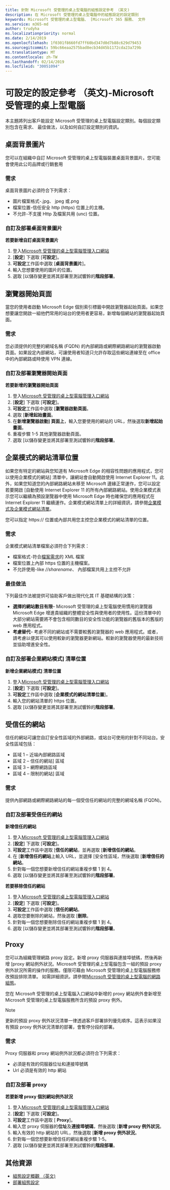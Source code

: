 ```yaml
---
title: 針對 Microsoft 受管理的桌上型電腦的組態設定參考 （英文)
description: 在 Microsoft 受管理的桌上型電腦中的組態設定的設定類別
keywords: Microsoft 受管理的桌上型電腦、 [Microsoft 365 服務、 文件
ms.service: m365-md
author: trudyha
ms.localizationpriority: normal
ms.date: 2/14/2019
ms.openlocfilehash: 1f0301f8660fd7ff60bd347d0d7b88c629d79453
ms.sourcegitcommit: 59bc66eaa2575bad8ecb34d45b1172cda23a729b
ms.translationtype: MT
ms.contentlocale: zh-TW
ms.lasthandoff: 02/14/2019
ms.locfileid: "30051094"
---
```

# <a name="configurable-settings-reference---microsoft-managed-desktop"></a>可設定的設定參考 （英文)-Microsoft 受管理的桌上型電腦

本主題將列出客戶能設定 Microsoft 受管理的桌上型電腦設定類別。每個設定類別包含在需求、 最佳做法，以及如何自訂設定類別的資訊。 

## <a name="desktop-background-picture"></a>桌面背景圖片
您可以在組織中自訂 Microsoft 受管理的桌上型電腦裝置桌面背景圖片。您可能會使用此公司品牌或行銷套用 

### <a name="requirements"></a>需求

桌面背景圖片必須符合下列需求：
- 圖片檔案格式-.jpg、 jpeg 或.png
- 檔案位置-信任安全 http (https) 位置上的主機。 
- 不允許-不支援 Http 及檔案共用 (unc) 位置。 

### <a name="customize-and-deploy-desktop-background-picture"></a>自訂及部署桌面背景圖片

**若要新增自訂桌面背景圖片**
1. 登入[Microsoft 受管理的桌上型電腦管理入口網站](http://aka.ms/mwaasportal)
2. [**設定**] 下選取 [**可設定**]。
3. **可設定**工作區中選取 [**桌面背景圖片**]。 
4. 輸入您想要使用的圖片的位置。 
5. 選取 [以儲存變更並將其部署至測試響鈴的**階段部署**。 

## <a name="browser-start-pages"></a>瀏覽器開始頁面
當您的使用者啟動 Microsoft Edge 個別索引標籤中開啟瀏覽器起始頁面。如果您想要讓您開啟一組他們常用的站台的使用者更容易，新增每個網站的瀏覽器起始頁面。 

### <a name="requirements"></a>需求

您必須提供的完整的網域名稱 (FQDN) 的內部網路或網際網路網站的瀏覽器啟動頁面。如果設定內部網站，可讓使用者知道只允許存取這些網站連線至在 office 中的內部網路或時使用 VPN 連線。 

### <a name="customize-and-deploy-browser-start-pages"></a>自訂及部署瀏覽器開始頁面

**若要新增的瀏覽器開始頁面**
1. 登入[Microsoft 受管理的桌上型電腦管理入口網站](http://aka.ms/mwaasportal)
2. [**設定**] 下選取 [**可設定**]。
3. **可設定**工作區中選取 [**瀏覽器啟動頁面**。 
4. 選取 [**新增起始畫面**。
5. 在**新增瀏覽器啟動] 頁面上**，輸入您要使用的網站的 URL，然後選取**新增起始畫面**。 
6. 重複步驟 1-5 其他瀏覽器啟動頁面。 
7. 選取 [以儲存變更並將其部署至測試響鈴的**階段部署**。

## <a name="enterprise-mode-site-list-location"></a>企業模式的網站清單位置

如果您有特定的網站與您知道有 Microsoft Edge 的相容性問題的應用程式，您可以使用企業模式的網站] 清單中，讓網站會自動開啟使用 Internet Explorer 11。此外，如果您知道您的內部網路網站未移至 Microsoft 邊緣正常運作，您可以設定若要開啟 [自動使用 Internet Explorer 11 的所有內部網路網站。使用企業模式表示您可以繼續為預設瀏覽器中使用 Microsoft Edge 時也確保您的應用程式在 Internet Explorer 11 繼續運作。企業模式網站清單上的詳細資訊，請參閱[企業模式及企業模式網站清單](https://docs.microsoft.com/internet-explorer/ie11-deploy-guide/what-is-enterprise-mode)。 

您可以指定 https:// 位置或內部共用您主控您企業模式的網站清單的位置。 

### <a name="requirements"></a>需求

企業模式網站清單檔案必須符合下列需求：
- 檔案格式-符合[檔案需求](https://docs.microsoft.com/internet-explorer/ie11-deploy-guide/what-is-enterprise-mode#site-list-xml-file)的 XML 檔案
- 檔案位置上內部 https 位置的主機檔案。 
- 不允許使用-like *//sharename*、 內部檔案共用上主控不允許

### <a name="best-practices"></a>最佳做法

下列最佳作法被提供可協助客戶做出現代化其 IT 基礎結構的決策：
- **選擇的網站數目有限**– Microsoft 受管理的桌上型電腦使用慣用的瀏覽器 Microsoft Edge 增進貴組織的整體安全性與使用者的使用性。這份清單中的大部分網站需要將不會包含相同數目的安全性功能的瀏覽器的舊版本的舊版的 web 應用程式。 
- **考慮替代**– 考慮不同的網站或不需要較舊的瀏覽器的 web 應用程式。或者，請考慮以便其可以使用較新的瀏覽器更新網站。較新的瀏覽器使用的最新技術並協助增進安全性。

### <a name="customize-and-deploy-enterprise-site-mode-list-location"></a>自訂及部署企業網站模式] 清單位置

**新增企業網站模式] 清單位置**

1.  登入[Microsoft 受管理的桌上型電腦管理入口網站](http://aka.ms/mwaasportal)
2.  [**設定**] 下選取 [**可設定**]。
3.  **可設定**工作區中選取 [**企業模式的網站清單位置**]。 
4.  輸入您的網站清單的 https 位置。 
5.  選取 [以儲存變更並將其部署至測試響鈴的**階段部署**。

## <a name="trusted-sites"></a>受信任的網站

信任的網站可讓您自訂安全性區域的外部網路，或站台可使用的針對不同站台。安全性區域包括： 
- 區域 1 – 近端內部網路區域
- 區域 2 – 信任的網站] 區域
- 區域 3 – 網際網路區域
- 區域 4 – 限制的網站] 區域

### <a name="requirements"></a>需求

提供內部網路或網際網路網站的每一個受信任的網站的完整的網域名稱 (FQDN)。 

### <a name="customize-and-deploy-trusted-sites"></a>自訂及部署受信任的網站

**新增信任的網站**

1. 登入[Microsoft 受管理的桌上型電腦管理入口網站](http://aka.ms/mwaasportal)
2. [**設定**] 下選取 [**可設定**]。
3. **可設定**工作區中選取 [**信任的網站**，並再選取 [**新增信任的網站**。 
4. 在 [**新增信任的網站**上輸入 URL，並選擇 [安全性區域，然後選取 [**新增信任的網站**。 
5. 針對每一個您想要新增信任的網站重複步驟 1 到 4。 
6. 選取 [以儲存變更並將其部署至測試響鈴的**階段部署**。

**若要移除信任的網站**

1. 登入[Microsoft 受管理的桌上型電腦管理入口網站](http://aka.ms/mwaasportal)
2. [**設定**] 下選取 [**可設定**]。
3. **可設定**工作區中選取 [**信任的網站**。 
4. 選取您要刪除的網站，然後選取 [**刪除**。 
5. 針對每一個您想要刪除信任的網站重複步驟 1 到 4。 
6. 選取 [以儲存變更並將其部署至測試響鈴的**階段部署**。

## <a name="proxy"></a>Proxy
您可以為組織管理網路 proxy 設定。新增 proxy 伺服器與連接埠號碼，然後再新增 [proxy 網站例外狀況。Microsoft 受管理的桌上型電腦包含一組的預設 proxy 例外狀況所需的操作的服務。僅限可藉由 Microsoft 受管理的桌上型電腦服務修改預設排除清單。 如需詳細資訊，請參閱[Microsoft 受管理的桌上型電腦的網路組態](../get-ready/network.md)。 

您在 Microsoft 受管理的桌上型電腦入口網站中新增的 proxy 網站例外會新增至 Microsoft 受管理的桌上型電腦服務所含的預設 proxy 例外。 

> [!NOTE]
> 更新的預設 proxy 例外狀況清單一律透過客戶部署排列優先順序。這表示如果沒有預設 proxy 例外狀況清單的部署，會暫停分段的部署。  

### <a name="requirements"></a>需求

Proxy 伺服器和 proxy 網站例外狀況都必須符合下列需求：
- 必須是有效的伺服器位址和連接埠號碼
- Url 必須是有效的 http 網站 

### <a name="customize-and-deploy-proxies"></a>自訂及部署 proxy

**若要新增 proxy 個別網站例外狀況**

1. 登入[Microsoft 受管理的桌上型電腦管理入口網站](http://aka.ms/mwaasportal)
2. [**設定**] 下選取 [**可設定**]。
3. **可設定**工作區中選取 [ **Proxy**]。 
4. 輸入您 proxy 伺服器的**位址**及**連接埠號碼**，然後選取 [**新增 proxy 例外狀況**。 
5. 輸入有效的 http 網站的 URL，然後選取 [**新增 proxy 例外狀況**。 
6. 針對每一個您想要新增信任的網站重複步驟 1-5。 
7. 選取 [以儲存變更並將其部署至測試響鈴的**階段部署**。

## <a name="additional-resources"></a>其他資源
- [組態設定概觀 （英文)](config-setting-overview.md) 
- [部署組態設定](config-setting-deploy.md)
